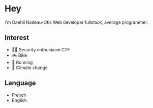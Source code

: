 # Hey

I'm Daehli Nadeau-Otis Web developer fullstack, average programmer.

## Interest

- 🏴‍☠️ Security enthusiasm CTF
- :bike: Bike 
- :running: Running
- 🌱 Climate change

## Language

- French
- English

